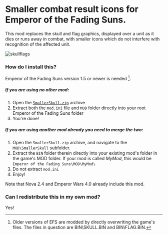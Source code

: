 # Smaller combat result icons for Emperor of the Fading Suns.

This mod replaces the skull and flag graphics, displayed over a unit as it dies or runs away in combat, with smaller icons which do not interfere with recognition of the affected unit.

![skullflags](https://user-images.githubusercontent.com/19808378/227716846-a01175c8-3833-4857-a585-6318a4d4098c.png)


### How do I install this?

Emperor of the Fading Suns version 1.5 or newer is needed [^1].

##### If you are using no other mod:
  1. Open the [```SmallerSkull.zip```](SmallerSkull.zip) archive 
  2. Extract both the ```mod.ini``` file and ```MOD``` folder directly into your root Emperor of the Fading Suns folder
  3. You're done!

##### If you *are* using another mod already you need to merge the two:
  1. Open the ```SmallerSkull.zip``` archive, and navigate to the ```MOD\SmallerSkull``` subfolder.
  2. Extract the ```BIN``` folder therein directly into your existing mod's folder in the game's MOD folder. If your mod is called *MyMod*, this would be ```Emperor of the Fading Suns\MOD\MyMod\```
  3. Do not extract ```mod.ini```
  4. Enjoy!
  
  Note that Nova 2.4 and Emperor Wars 4.0 already include this mod.

### Can I redistribute this in my own mod?
Yes!

[^1]: Older versions of EFS are modded by directly overwriting the game's files. The files in question are BIN\SKULL.BIN and BIN\FLAG.BIN.
